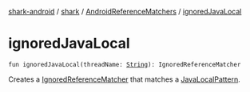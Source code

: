 [shark-android](../../index.md) / [shark](../index.md) / [AndroidReferenceMatchers](index.md) / [ignoredJavaLocal](./ignored-java-local.md)

# ignoredJavaLocal

`fun ignoredJavaLocal(threadName: `[`String`](https://kotlinlang.org/api/latest/jvm/stdlib/kotlin/-string/index.html)`): IgnoredReferenceMatcher`

Creates a [IgnoredReferenceMatcher](#) that matches a [JavaLocalPattern](#).

